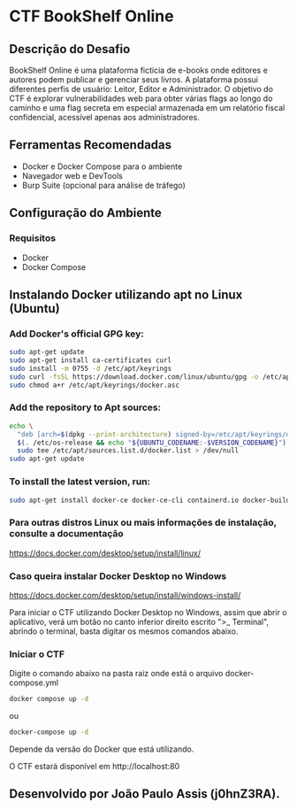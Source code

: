 # CTF BookShelf Online

## Descrição do Desafio

BookShelf Online é uma plataforma fictícia de e-books onde editores e autores podem publicar e gerenciar seus livros. A plataforma possui diferentes perfis de usuário: Leitor, Editor e Administrador. O objetivo do CTF é explorar vulnerabilidades web para obter várias flags ao longo do caminho e uma flag secreta em especial armazenada em um relatório fiscal confidencial, acessível apenas aos administradores.

## Ferramentas Recomendadas

- Docker e Docker Compose para o ambiente
- Navegador web e DevTools
- Burp Suite (opcional para análise de tráfego)

## Configuração do Ambiente

### Requisitos
- Docker
- Docker Compose

## Instalando Docker utilizando apt no Linux (Ubuntu)

### Add Docker's official GPG key:
```bash
sudo apt-get update
sudo apt-get install ca-certificates curl
sudo install -m 0755 -d /etc/apt/keyrings
sudo curl -fsSL https://download.docker.com/linux/ubuntu/gpg -o /etc/apt/keyrings/docker.asc
sudo chmod a+r /etc/apt/keyrings/docker.asc
```

### Add the repository to Apt sources:
```bash
echo \
  "deb [arch=$(dpkg --print-architecture) signed-by=/etc/apt/keyrings/docker.asc] https://download.docker.com/linux/ubuntu \
  $(. /etc/os-release && echo "${UBUNTU_CODENAME:-$VERSION_CODENAME}") stable" | \
  sudo tee /etc/apt/sources.list.d/docker.list > /dev/null
sudo apt-get update
```

### To install the latest version, run:
```bash
sudo apt-get install docker-ce docker-ce-cli containerd.io docker-buildx-plugin docker-compose-plugin
```

### Para outras distros Linux ou mais informações de instalação, consulte a documentação 

https://docs.docker.com/desktop/setup/install/linux/

### Caso queira instalar Docker Desktop no Windows

https://docs.docker.com/desktop/setup/install/windows-install/

Para iniciar o CTF utilizando Docker Desktop no Windows, assim que abrir o aplicativo, verá um botão no canto inferior direito escrito ">_ Terminal", abrindo o terminal, basta digitar os mesmos comandos abaixo.

### Iniciar o CTF

Digite o comando abaixo na pasta raiz onde está o arquivo docker-compose.yml
```bash
docker compose up -d
```
ou
```bash
docker-compose up -d
```

Depende da versão do Docker que está utilizando.

O CTF estará disponível em http://localhost:80

## Desenvolvido por João Paulo Assis (j0hnZ3RA).
